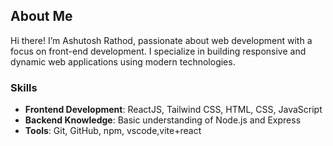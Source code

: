  ## About Me

Hi there! I’m Ashutosh Rathod, passionate about web development with a focus on front-end development. I specialize in building responsive and dynamic web applications using modern technologies.

### Skills
- **Frontend Development**: ReactJS, Tailwind CSS, HTML, CSS, JavaScript
- **Backend Knowledge**: Basic understanding of Node.js and Express
- **Tools**: Git, GitHub, npm, vscode,vite+react

 
